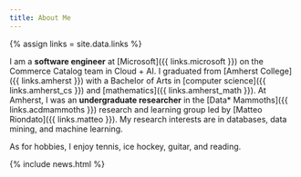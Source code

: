 ```yaml
---
title: About Me
---
```


{% assign links = site.data.links %}

I am a **software engineer** at [Microsoft]({{ links.microsoft }}) on the
Commerce Catalog team in Cloud + AI. I graduated from [Amherst College]({{
links.amherst }}) with a Bachelor of Arts in [computer science]({{
links.amherst_cs }}) and [mathematics]({{ links.amherst_math }}). At Amherst, I
was an **undergraduate researcher** in the [Data* Mammoths]({{ links.acdmammoths
}}) research and learning group led by [Matteo Riondato]({{ links.matteo }}). My
research interests are in databases, data mining, and machine learning.

As for hobbies, I enjoy tennis, ice hockey, guitar, and reading.

{% include news.html %}
